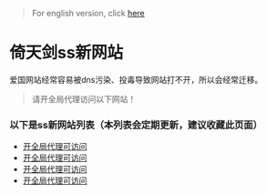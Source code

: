 > For english version, click [here](./yitianjian_ss_new_site.md)
# 倚天剑ss新网站
爱国网站经常容易被dns污染、投毒导致网站打不开，所以会经常迁移。
> 请开全局代理访问以下网站！
### 以下是ss新网站列表（本列表会定期更新，建议收藏此页面）
- [开全局代理可访问](https://a.yitianjianss.com)
- [开全局代理可访问](https://b.yitianjianss.com)
- [开全局代理可访问](https://c.yitianjianss.com)
- [开全局代理可访问](https://c.yitianjianss.com)
